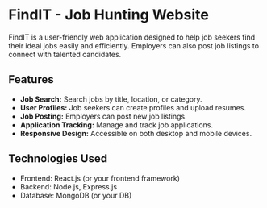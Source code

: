 # FindIT - Job Hunting Website

FindIT is a user-friendly web application designed to help job seekers find their ideal jobs easily and efficiently. Employers can also post job listings to connect with talented candidates.

## Features

- **Job Search:** Search jobs by title, location, or category.
- **User Profiles:** Job seekers can create profiles and upload resumes.
- **Job Posting:** Employers can post new job listings.
- **Application Tracking:** Manage and track job applications.
- **Responsive Design:** Accessible on both desktop and mobile devices.

## Technologies Used

- Frontend: React.js (or your frontend framework)
- Backend: Node.js, Express.js
- Database: MongoDB (or your DB)

